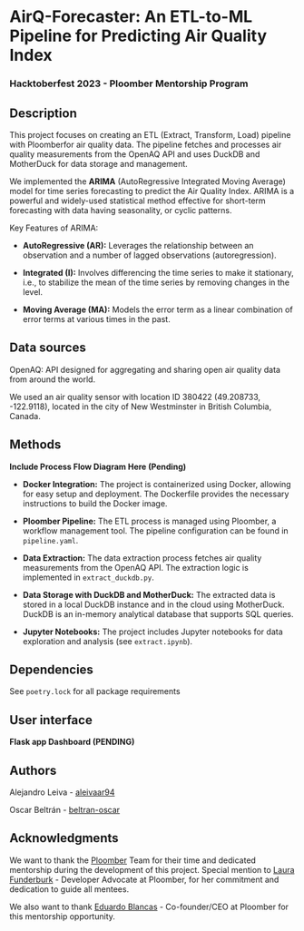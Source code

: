 

# AirQ-Forecaster: An ETL-to-ML Pipeline for Predicting Air Quality Index
### Hacktoberfest 2023 - Ploomber Mentorship Program
 

## Description

This project focuses on creating an ETL (Extract, Transform, Load) pipeline with Ploomberfor air quality data. The pipeline fetches and processes air quality measurements from the OpenAQ API and uses DuckDB and MotherDuck for data storage and management.

We implemented the **ARIMA** (AutoRegressive Integrated Moving Average) model for time series forecasting to predict the Air Quality Index. ARIMA is a powerful and widely-used statistical method effective for short-term forecasting with data having seasonality, or cyclic patterns.

Key Features of ARIMA:

- **AutoRegressive (AR):** Leverages the relationship between an observation and a number of lagged observations (autoregression).

- **Integrated (I):** Involves differencing the time series to make it stationary, i.e., to stabilize the mean of the time series by removing changes in the level.

- **Moving Average (MA):** Models the error term as a linear combination of error terms at various times in the past.

## Data sources

OpenAQ: API designed for aggregating and sharing open air quality data from around the world.

We used an air quality sensor with location ID 380422 (49.208733, -122.9118), located in the city of New Westminster in British Columbia, Canada.

## Methods

**Include Process Flow Diagram Here (Pending)**


- **Docker Integration:** The project is containerized using Docker, allowing for easy setup and deployment. The Dockerfile provides the necessary instructions to build the Docker image.

- **Ploomber Pipeline:** The ETL process is managed using Ploomber, a workflow management tool. The pipeline configuration can be found in `pipeline.yaml`.

- **Data Extraction:** The data extraction process fetches air quality measurements from the OpenAQ API. The extraction logic is implemented in `extract_duckdb.py`.

- **Data Storage with DuckDB and MotherDuck:** The extracted data is stored in a local DuckDB instance and in the cloud using MotherDuck. DuckDB is an in-memory analytical database that supports SQL queries.

- **Jupyter Notebooks:** The project includes Jupyter notebooks for data exploration and analysis (see `extract.ipynb`).

## Dependencies

See `poetry.lock` for all package requirements

## User interface 

**Flask app Dashboard (PENDING)**

## Authors

Alejandro Leiva - [aleivaar94](https://github.com/aleivaar94)

Oscar Beltrán - [beltran-oscar](https://github.com/beltran-oscar)

## Acknowledgments

We want to thank the [Ploomber](https://ploomber.io/) Team for their time and dedicated mentorship during the development of this project. Special mention to [Laura Funderburk](https://github.com/lfunderburk) - Developer Advocate at Ploomber, for her commitment and dedication to guide all mentees.

We also want to thank [Eduardo Blancas](https://github.com/edublancas) - Co-founder/CEO at Ploomber for this mentorship opportunity.

